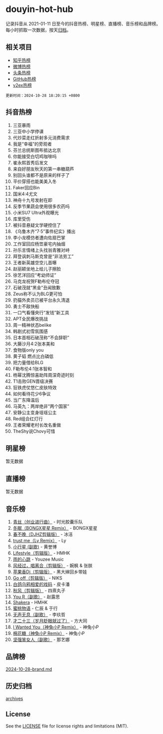 # douyin-hot-hub

记录抖音从 2021-01-11 日至今的抖音热榜、明星榜、直播榜、音乐榜和品牌榜。每小时抓取一次数据，按天[归档](archives)。

## 相关项目

- [知乎热榜](https://github.com/lonnyzhang423/zhihu-hot-hub)
- [微博热榜](https://github.com/lonnyzhang423/weibo-hot-hub)
- [头条热榜](https://github.com/lonnyzhang423/toutiao-hot-hub)
- [GitHub热榜](https://github.com/lonnyzhang423/github-hot-hub)
- [v2ex热榜](https://github.com/lonnyzhang423/v2ex-hot-hub)


`更新时间：2024-10-28 18:20:15 +0800`

## 抖音热榜

1. 三亚暴雨
1. 三亚中小学停课
1. 代炒菜走红折射多元消费需求
1. 我是“幸福”的旁观者
1. 芬兰总统斯图布抵达北京
1. 你能接受白切鸡咖啡吗
1. 崔永熙首秀后发文
1. 来自好朋友秋天的第一串糖葫芦
1. 别回头谁都不是原来的样子了
1. 平价穿搭也能美美入冬
1. Faker回应Bin
1. 国米4:4尤文
1. 神舟十九号发射在即
1. 反季节果蔬会使用很多农药吗
1. 小米SU7 Ultra外观曝光
1. 库里受伤
1. 被抖音悬疑文学硬控住了
1. 《乌鲁木齐“7·5”事件纪实》播出
1. 李小龙模仿者遭向佐扇巴掌
1. 工作室回应杨笠豪宅内抽烟
1. 孙乐言情绪上头找翁青雅对峙
1. 拜登讽刺马斯克曾是“非法劳工”
1. 王者新英雄空空儿首曝
1. 赵丽颖坐地上给儿子擦脸
1. 徐艺洋回应“考幼师证”
1. 马克龙祝贺F勒布伦夺冠
1. 石破茂就“黑金”丑闻致歉
1. Zeus称不认为BLG更可怕
1. 扔猫外卖员已被平台永久清退
1. 勇士不敌快船
1. 一口气看懂央行“发钱”新工具
1. APT全民爆改挑战
1. 周一精神状态belike
1. 韩剧式初雪氛围感
1. 日本首相石破茂称“不会辞职”
1. 大藤沙月4:2张本美和
1. 食物版only you
1. 黄子韬 燃点比白磷低
1. 把力量借给BLG
1. F勒布伦4:1张本智和
1. 杨幂沈腾惊喜助阵周深奇迹时刻
1. T1击败GEN晋级决赛
1. 狂铁虎仗悠仁皮肤特效
1. 如何看待花少6争议
1. 当广东降温后
1. 马英九：两岸绝非“两个国家”
1. 安静公主变身瑶瑶公主
1. Red组合红灯行
1. 王者荣耀老村长改名重做
1. TheShy说Chovy可惜

## 明星榜

暂无数据

## 直播榜

暂无数据

## 音乐榜

1. [青丝（创业进行曲）](https://sf5-hl-cdn-tos.douyinstatic.com/obj/tos-cn-ve-2774/ooYARJB5iBRNhCOkDsS3BAKW91CIMoQfwzwKLi) - 时光胶囊乐队
1. [冬眠（BONGX星星 Remix）](https://sf5-hl-cdn-tos.douyinstatic.com/obj/tos-cn-ve-2774/oMCfFFoE3LwQ7agAgOIG4ieExqkeAsxNBEkLdz) - BONGX星星
1. [春不晚（DJHZ剪辑版）](https://sf3-cdn-tos.douyinstatic.com/obj/tos-cn-ve-2774/osEZa7YZ6wNo9QDABgfGFaCQKRQTNafsBJDnKt) - 冰洁
1. [trust me（Ly Remix）](https://sf6-cdn-tos.douyinstatic.com/obj/tos-cn-ve-2774/oUo1M8fz5AfmMSExABQQKFE0eCMWgsiccfqrMA) - Ly
1. [小行星 (副歌)](https://sf6-cdn-tos.douyinstatic.com/obj/tos-cn-ve-2774/oArWEvgkJwVsB0KMIw6iBsAoHAciIjJqzWeTQr) - 黄誉博
1. [Lifestyle（剪辑版）](https://sf5-hl-cdn-tos.douyinstatic.com/obj/tos-cn-ve-2774/owfqGgjwG3V5lCLaAIezFMeg3LtuKNBaZKgzPV) - HMHK
1. [雨的心跳](https://sf5-hl-cdn-tos.douyinstatic.com/obj/tos-cn-ve-2774/o0vI5NZuiJgxWIQQFhXO0RTrsiIAsBSiMIECz) - Youzee Music
1. [风经过，唱离合（剪辑版）](https://sf5-hl-cdn-tos.douyinstatic.com/obj/tos-cn-ve-2774/okllg5DG2MmUF3aiiDfBZx6ZLvfwOTtbCEAHyI) - 婉枫 & 张朕
1. [苹果香Dj（剪辑版）](https://sf5-hl-cdn-tos.douyinstatic.com/obj/tos-cn-ve-2774/oEeIEQbYGAOspCTRAIeYF4Ok8LgZ8NBaRe4ztR) - 黑大婶回乡带娃
1. [Go off（剪辑版）](https://sf5-hl-cdn-tos.douyinstatic.com/obj/tos-cn-ve-2774/oYLJZTCGnIQBt2BsMBCFksOEMnDQesCr2gfZ7N) - NIKS
1. [白鸽乌鸦相爱的戏码](https://sf5-hl-cdn-tos.douyinstatic.com/obj/tos-cn-ve-2774/oMVVEf6eDAOmFtNtCsEqKpIorBDM8Nkg6TZRqC) - 皮卡潘
1. [秋风（剪辑版）](https://sf5-hl-cdn-tos.douyinstatic.com/obj/tos-cn-ve-2774/ocGaU84LfAfzMd2wbXdQFpCGhBiXg82JNMRRie) - 四熹丸子
1. [You R（副歌）](https://sf3-cdn-tos.douyinstatic.com/obj/tos-cn-ve-2774/oc0MZn9aEfLkCFLIxKQQcgBjS9mBBuDttYPfZ1) - 赵露思
1. [Shakera](https://sf5-hl-cdn-tos.douyinstatic.com/obj/tos-cn-ve-2774/ocKtEBgQ8FiQCBDf3nj9Z9gEGEQ4fAZDYEocLY) - HMHK
1. [蜜桃物语](https://sf3-cdn-tos.douyinstatic.com/obj/tos-cn-ve-2774/oIhOSCZtIACtYU4XQkngiW9kCBfVD1Fz9IYeqL) - 仁辰 & 于行
1. [无声无息（副歌）](https://sf3-cdn-tos.douyinstatic.com/obj/tos-cn-ve-2774/osmzBBdYMBoz2NHW7AYiZEErnITswCiYzuA3Nf) - 李玖哲
1. [才二十三（岁月眨眼就过了）](https://sf5-hl-cdn-tos.douyinstatic.com/obj/tos-cn-ve-2774/oYAvkTrUXEBMWYUbL3nl8i01MJ5skiIZASC2H) - 方大同
1. [I Wanted You（神兔小P Remix）](https://sf3-cdn-tos.douyinstatic.com/obj/tos-cn-ve-2774/o4CAubmDQdZeEkstFnCvKIMDag8D2BSBOjfNuh) - 神兔小P
1. [棉花糖（神兔小P Remix）](https://sf5-hl-cdn-tos.douyinstatic.com/obj/tos-cn-ve-2774/o0pEDf1GaEfEYJ1FbgOAFCITQ1zeFD3kgBWGcG) - 神兔小P
1. [坚强笨女人（副歌）](https://sf5-hl-cdn-tos.douyinstatic.com/obj/tos-cn-ve-2774/ospNInQiZvGWyBVg5zkNsAMct5uJIg1CrZiPL) - 那艺娜

## 品牌榜

[2024-10-28-brand.md](archives/2024-10-28-brand.md)

## 历史归档

[archives](archives)

## License

See the [LICENSE](LICENSE) file for license rights and limitations (MIT).
